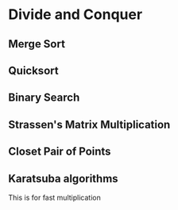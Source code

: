 # Divide and Conquer



## Merge Sort

## Quicksort

## Binary Search

## Strassen's Matrix Multiplication


## Closet Pair of Points

## **Karatsuba** algorithms
This is for fast multiplication

